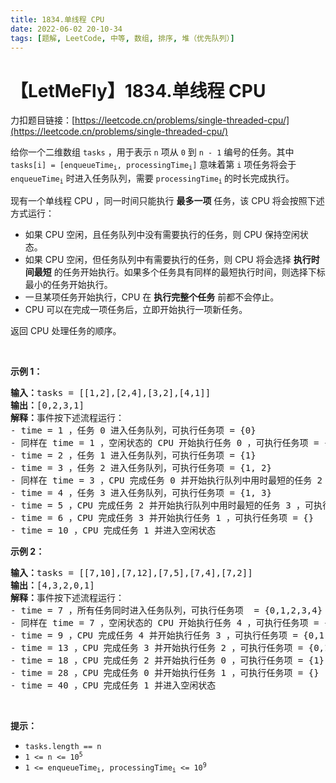 ```yaml
---
title: 1834.单线程 CPU
date: 2022-06-02 20-10-34
tags: [题解, LeetCode, 中等, 数组, 排序, 堆（优先队列）]
---
```


# 【LetMeFly】1834.单线程 CPU

力扣题目链接：[https://leetcode.cn/problems/single-threaded-cpu/](https://leetcode.cn/problems/single-threaded-cpu/)

<p>给你一个二维数组 <code>tasks</code> ，用于表示 <code>n</code>​​​​​​ 项从 <code>0</code> 到 <code>n - 1</code> 编号的任务。其中 <code>tasks[i] = [enqueueTime<sub>i</sub>, processingTime<sub>i</sub>]</code> 意味着第 <code>i<sup>​​​​​​</sup></code>​​​​ 项任务将会于 <code>enqueueTime<sub>i</sub></code> 时进入任务队列，需要 <code>processingTime<sub>i</sub></code><sub> </sub>的时长完成执行。</p>

<p>现有一个单线程 CPU ，同一时间只能执行 <strong>最多一项</strong> 任务，该 CPU 将会按照下述方式运行：</p>

<ul>
	<li>如果 CPU 空闲，且任务队列中没有需要执行的任务，则 CPU 保持空闲状态。</li>
	<li>如果 CPU 空闲，但任务队列中有需要执行的任务，则 CPU 将会选择 <strong>执行时间最短</strong> 的任务开始执行。如果多个任务具有同样的最短执行时间，则选择下标最小的任务开始执行。</li>
	<li>一旦某项任务开始执行，CPU 在 <strong>执行完整个任务</strong> 前都不会停止。</li>
	<li>CPU 可以在完成一项任务后，立即开始执行一项新任务。</li>
</ul>

<p>返回<em> </em>CPU<em> </em>处理任务的顺序。</p>

<p> </p>

<p><strong>示例 1：</strong></p>

<pre><strong>输入：</strong>tasks = [[1,2],[2,4],[3,2],[4,1]]
<strong>输出：</strong>[0,2,3,1]
<strong>解释：</strong>事件按下述流程运行： 
- time = 1 ，任务 0 进入任务队列，可执行任务项 = {0}
- 同样在 time = 1 ，空闲状态的 CPU 开始执行任务 0 ，可执行任务项 = {}
- time = 2 ，任务 1 进入任务队列，可执行任务项 = {1}
- time = 3 ，任务 2 进入任务队列，可执行任务项 = {1, 2}
- 同样在 time = 3 ，CPU 完成任务 0 并开始执行队列中用时最短的任务 2 ，可执行任务项 = {1}
- time = 4 ，任务 3 进入任务队列，可执行任务项 = {1, 3}
- time = 5 ，CPU 完成任务 2 并开始执行队列中用时最短的任务 3 ，可执行任务项 = {1}
- time = 6 ，CPU 完成任务 3 并开始执行任务 1 ，可执行任务项 = {}
- time = 10 ，CPU 完成任务 1 并进入空闲状态
</pre>

<p><strong>示例 2：</strong></p>

<pre><strong>输入：</strong>tasks = [[7,10],[7,12],[7,5],[7,4],[7,2]]
<strong>输出：</strong>[4,3,2,0,1]
<strong>解释：</strong>事件按下述流程运行： 
- time = 7 ，所有任务同时进入任务队列，可执行任务项  = {0,1,2,3,4}
- 同样在 time = 7 ，空闲状态的 CPU 开始执行任务 4 ，可执行任务项 = {0,1,2,3}
- time = 9 ，CPU 完成任务 4 并开始执行任务 3 ，可执行任务项 = {0,1,2}
- time = 13 ，CPU 完成任务 3 并开始执行任务 2 ，可执行任务项 = {0,1}
- time = 18 ，CPU 完成任务 2 并开始执行任务 0 ，可执行任务项 = {1}
- time = 28 ，CPU 完成任务 0 并开始执行任务 1 ，可执行任务项 = {}
- time = 40 ，CPU 完成任务 1 并进入空闲状态</pre>

<p> </p>

<p><strong>提示：</strong></p>

<ul>
	<li><code>tasks.length == n</code></li>
	<li><code>1 &lt;= n &lt;= 10<sup>5</sup></code></li>
	<li><code>1 &lt;= enqueueTime<sub>i</sub>, processingTime<sub>i</sub> &lt;= 10<sup>9</sup></code></li>
</ul>


    